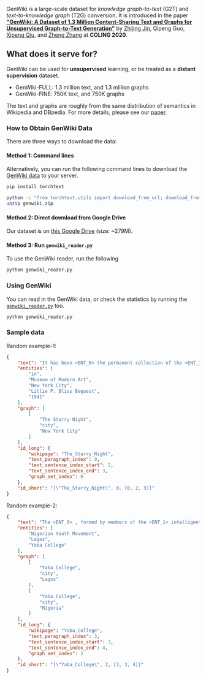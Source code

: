 
GenWiki is a large-scale dataset for *knowledge graph-to-text* (G2T) and *text-to-knowledge graph* (T2G) conversion. It is introduced in the paper [**"GenWiki: A Dataset of 1.3 Million Content-Sharing Text and Graphs for Unsupervised Graph-to-Text Generation"**](https://www.aclweb.org/anthology/2020.coling-main.217.pdf) by [Zhijing Jin](zhijing-jin.com), Qipeng Guo, [Xipeng Qiu](https://xpqiu.github.io/en.html), and [Zheng Zhang](https://shanghai.nyu.edu/academics/faculty/directory/zheng-zhang) at **COLING 2020**.

## What does it serve for?

GenWiki can be used for **unsupervised** learning, or be treated as a **distant supervision** dataset.

- GenWiki-FULL: 1.3 million text, and 1.3 million graphs
- GenWiki-FINE: 750K text, and 750K graphs

The text and graphs are roughly from the same distribution of semantics in Wikipedia and DBpedia. For more details, please see our [paper](https://www.aclweb.org/anthology/2020.coling-main.217.pdf).
 
### How to Obtain GenWiki Data
There are three ways to download the data:

#### Method 1: Command lines
Alternatively, you can run the following command lines to download the [GenWiki data](https://drive.google.com/uc?id=1zGyjKHCYJBkM7EtF9halhI2wuggaxLMp) to your server.
```bash
pip install torchtext

python -c "from torchtext.utils import download_from_url; download_from_url('https://drive.google.com/uc?id=1zGyjKHCYJBkM7EtF9halhI2wuggaxLMp&export=download', root='.')"
unzip genwiki.zip
```
#### Method 2: Direct download from Google Drive

Our dataset is on [this Google Drive](https://drive.google.com/uc?id=1zGyjKHCYJBkM7EtF9halhI2wuggaxLMp) (size: ~279M). 
#### Method 3: Run `genwiki_reader.py`
To use the GenWiki reader, run the following
```bash
python genwiki_reader.py
```

### Using GenWiki
You can read in the GenWiki data, or check the statistics by running the [`genwiki_reader.py`](genwiki_reader.py) too.
```bash
python genwiki_reader.py
```

### Sample data
Random example-1:

```json
{
    "text": "It has been <ENT_0> the permanent collection of the <ENT_1> <ENT_0> <ENT_2> since <ENT_4> , acquired through the <ENT_3> .",
    "entities": [
        "in",
        "Museum of Modern Art",
        "New York City",
        "Lillie P. Bliss Bequest",
        "1941"
    ],
    "graph": [
        [
            "The Starry Night",
            "city",
            "New York City"
        ]
    ],
    "id_long": {
        "wikipage": "The_Starry_Night",
        "text_paragraph_index": 0,
        "text_sentence_index_start": 2,
        "text_sentence_index_end": 3,
        "graph_set_index": 0
    },
    "id_short": "[\"The_Starry_Night\", 0, [0, 2, 3]]"
}
```
Random example-2:
```json
{
    "text": "The <ENT_0> , formed by members of the <ENT_1> intelligentsia who were protesting the plan for <ENT_2> , soon became an important nationalist organization .",
    "entities": [
        "Nigerian Youth Movement",
        "Lagos",
        "Yaba College"
    ],
    "graph": [
        [
            "Yaba College",
            "city",
            "Lagos"
        ],
        [
            "Yaba College",
            "city",
            "Nigeria"
        ]
    ],
    "id_long": {
        "wikipage": "Yaba_College",
        "text_paragraph_index": 3,
        "text_sentence_index_start": 3,
        "text_sentence_index_end": 4,
        "graph_set_index": 2
    },
    "id_short": "[\"Yaba_College\", 2, [3, 3, 4]]"
}
```
